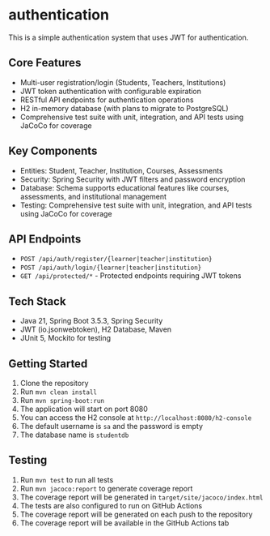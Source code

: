 # authentication
This is a simple authentication system that uses JWT for authentication.

## Core Features
- Multi-user registration/login (Students, Teachers, Institutions)
- JWT token authentication with configurable expiration
- RESTful API endpoints for authentication operations
- H2 in-memory database (with plans to migrate to PostgreSQL)
- Comprehensive test suite with unit, integration, and API tests using JaCoCo for coverage

## Key Components
- Entities: Student, Teacher, Institution, Courses, Assessments
- Security: Spring Security with JWT filters and password encryption
- Database: Schema supports educational features like courses, assessments, and institutional management
- Testing: Comprehensive test suite with unit, integration, and API tests using JaCoCo for coverage

## API Endpoints
- `POST /api/auth/register/{learner|teacher|institution}`
- `POST /api/auth/login/{learner|teacher|institution}`
- `GET /api/protected/*` - Protected endpoints requiring JWT tokens

## Tech Stack
- Java 21, Spring Boot 3.5.3, Spring Security
- JWT (io.jsonwebtoken), H2 Database, Maven
- JUnit 5, Mockito for testing

## Getting Started
1. Clone the repository
2. Run `mvn clean install`
3. Run `mvn spring-boot:run`
4. The application will start on port 8080
5. You can access the H2 console at `http://localhost:8080/h2-console`
6. The default username is `sa` and the password is empty
7. The database name is `studentdb`

## Testing
1. Run `mvn test` to run all tests
2. Run `mvn jacoco:report` to generate coverage report
3. The coverage report will be generated in `target/site/jacoco/index.html`
4. The tests are also configured to run on GitHub Actions
5. The coverage report will be generated on each push to the repository
6. The coverage report will be available in the GitHub Actions tab